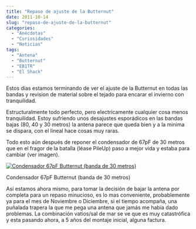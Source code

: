 ```yaml
---
title: "Repaso de ajuste de la Butternut"
date: 2011-10-14
slug: "repaso-de-ajuste-de-la-butternut"
categories:
  - "Anécdotas"
  - "Curiosidades"
  - "Noticias"
tags:
  - "Antena"
  - "Butternut"
  - "EB1TR"
  - "El Shack"
---
```


Estos días estamos terminando de ver el ajuste de la Butternut en todas las bandas y revision de material sobre el tejado para encarar el invierno con tranquilidad.

Estructuralmente todo perfecto, pero electricamente cualquier cosa menos tranquilidad. Estoy sufriendo unos desajustes esporádicos en las bandas bajas (80, 40 y 30 metros) la antena parece que queda bien y a la minima se dispara, con el lineal hace cosas muy raras.

Todo esto aún después de reponer el condensador de 67pF de 30 metros que en el fragor de la batalla (léase PileUp) paso a mejor vida y estaba para cambiar (ver imagen).

[![Condensador 67pF Butternut \(banda de 30 metros\)](http://eb1tr.info/wp-content/uploads/2011/10/IMG_0625-150x150.jpg)](http://eb1tr.info/wp-content/uploads/2011/10/IMG_0625.jpg)

Condensador 67pF Butternut (banda de 30 metros)

Así estamos ahora mismo, para tomar la decisión de bajar la antena por completa para un repaso minucioso, es lo mas conveniente, probablemente ya para el mes de Noviembre o Diciembre, si el tiempo acompaña, una puñalada trapera la que me pega una antena que jamás me había dado problemas. La combinación vatios/sal de mar se ve que es muy catastrófica y esta pasando ahora, a 5 años del montaje inicial, alguna factura.

